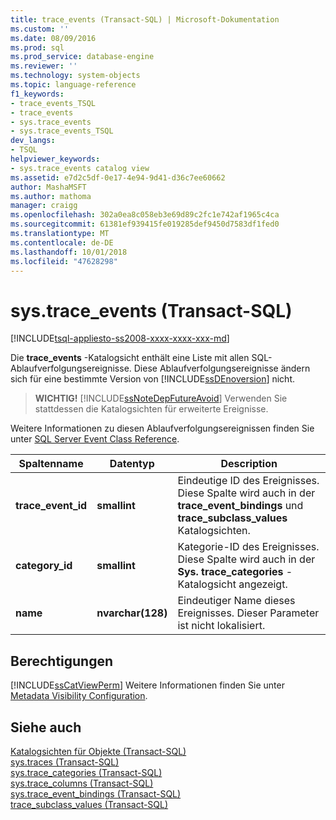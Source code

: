 ```yaml
---
title: trace_events (Transact-SQL) | Microsoft-Dokumentation
ms.custom: ''
ms.date: 08/09/2016
ms.prod: sql
ms.prod_service: database-engine
ms.reviewer: ''
ms.technology: system-objects
ms.topic: language-reference
f1_keywords:
- trace_events_TSQL
- trace_events
- sys.trace_events
- sys.trace_events_TSQL
dev_langs:
- TSQL
helpviewer_keywords:
- sys.trace_events catalog view
ms.assetid: e7d2c5df-0e17-4e94-9d41-d36c7ee60662
author: MashaMSFT
ms.author: mathoma
manager: craigg
ms.openlocfilehash: 302a0ea8c058eb3e69d89c2fc1e742af1965c4ca
ms.sourcegitcommit: 61381ef939415fe019285def9450d7583df1fed0
ms.translationtype: MT
ms.contentlocale: de-DE
ms.lasthandoff: 10/01/2018
ms.locfileid: "47628298"
---
```

# <a name="systraceevents-transact-sql"></a>sys.trace_events (Transact-SQL)
[!INCLUDE[tsql-appliesto-ss2008-xxxx-xxxx-xxx-md](../../includes/tsql-appliesto-ss2008-xxxx-xxxx-xxx-md.md)]

  Die **trace_events** -Katalogsicht enthält eine Liste mit allen SQL-Ablaufverfolgungsereignisse. Diese Ablaufverfolgungsereignisse ändern sich für eine bestimmte Version von [!INCLUDE[ssDEnoversion](../../includes/ssdenoversion-md.md)] nicht.  
  
> **WICHTIG!** [!INCLUDE[ssNoteDepFutureAvoid](../../includes/ssnotedepfutureavoid-md.md)] Verwenden Sie stattdessen die Katalogsichten für erweiterte Ereignisse.  
  
 Weitere Informationen zu diesen Ablaufverfolgungsereignissen finden Sie unter [SQL Server Event Class Reference](../../relational-databases/event-classes/sql-server-event-class-reference.md).  
  
  
|Spaltenname|Datentyp|Description|  
|-----------------|---------------|-----------------|  
|**trace_event_id**|**smallint**|Eindeutige ID des Ereignisses. Diese Spalte wird auch in der **trace_event_bindings** und **trace_subclass_values** Katalogsichten.|  
|**category_id**|**smallint**|Kategorie-ID des Ereignisses. Diese Spalte wird auch in der **Sys. trace_categories** -Katalogsicht angezeigt.|  
|**name**|**nvarchar(128)**|Eindeutiger Name dieses Ereignisses. Dieser Parameter ist nicht lokalisiert.|  
  
## <a name="permissions"></a>Berechtigungen  
 [!INCLUDE[ssCatViewPerm](../../includes/sscatviewperm-md.md)] Weitere Informationen finden Sie unter [Metadata Visibility Configuration](../../relational-databases/security/metadata-visibility-configuration.md).  
  
## <a name="see-also"></a>Siehe auch  
 [Katalogsichten für Objekte &#40;Transact-SQL&#41;](../../relational-databases/system-catalog-views/object-catalog-views-transact-sql.md)   
 [sys.traces &#40;Transact-SQL&#41;](../../relational-databases/system-catalog-views/sys-traces-transact-sql.md)   
 [sys.trace_categories &#40;Transact-SQL&#41;](../../relational-databases/system-catalog-views/sys-trace-categories-transact-sql.md)   
 [sys.trace_columns &#40;Transact-SQL&#41;](../../relational-databases/system-catalog-views/sys-trace-columns-transact-sql.md)   
 [sys.trace_event_bindings &#40;Transact-SQL&#41;](../../relational-databases/system-catalog-views/sys-trace-event-bindings-transact-sql.md)   
 [trace_subclass_values &#40;Transact-SQL&#41;](../../relational-databases/system-catalog-views/sys-trace-subclass-values-transact-sql.md)  
  
  
